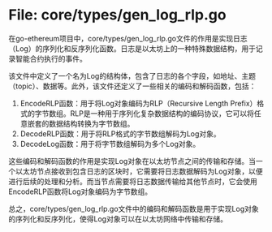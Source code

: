 # File: core/types/gen_log_rlp.go

在go-ethereum项目中，core/types/gen_log_rlp.go文件的作用是实现日志（Log）的序列化和反序列化函数。日志是以太坊上的一种特殊数据结构，用于记录智能合约执行的事件。

该文件中定义了一个名为Log的结构体，包含了日志的各个字段，如地址、主题（topic）、数据等。此外，该文件还定义了一些相关的编码和解码函数，包括：

1. EncodeRLP函数：用于将Log对象编码为RLP（Recursive Length Prefix）格式的字节数组。RLP是一种用于序列化复杂数据结构的编码协议，它可以将任意嵌套的数据结构转换为字节数组。
2. DecodeRLP函数：用于将RLP格式的字节数组解码为Log对象。
3. DecodeLog函数：用于将字节数组解码为多个Log对象。

这些编码和解码函数的作用是实现Log对象在以太坊节点之间的传输和存储。当一个以太坊节点接收到包含日志的区块时，它需要将日志数据解码为Log对象，以便进行后续的处理和分析。而当节点需要将日志数据传输给其他节点时，它会使用EncodeRLP函数将Log对象编码为字节数组。

总之，core/types/gen_log_rlp.go文件中的编码和解码函数是用于实现Log对象的序列化和反序列化，使得Log对象可以在以太坊网络中传输和存储。

